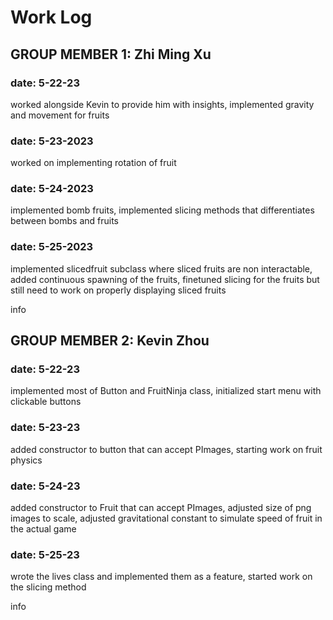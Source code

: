 # Work Log

## GROUP MEMBER 1: Zhi Ming Xu

### date: 5-22-23
worked alongside Kevin to provide him with insights,
implemented gravity and movement for fruits

### date: 5-23-2023
worked on implementing rotation of fruit

### date: 5-24-2023
implemented bomb fruits,
implemented slicing methods that differentiates between bombs and fruits

### date: 5-25-2023
implemented slicedfruit subclass where sliced fruits are non interactable,
added continuous spawning of the fruits,
finetuned slicing for the fruits but still need to work on properly displaying sliced fruits

info


## GROUP MEMBER 2: Kevin Zhou

### date: 5-22-23
implemented most of Button and FruitNinja class,
initialized start menu with clickable buttons

### date: 5-23-23
added constructor to button that can accept PImages,
starting work on fruit physics

### date: 5-24-23
added constructor to Fruit that can accept PImages,
adjusted size of png images to scale,
adjusted gravitational constant to simulate speed of fruit in the actual game

### date: 5-25-23
wrote the lives class and implemented them as a feature,
started work on the slicing method

info
